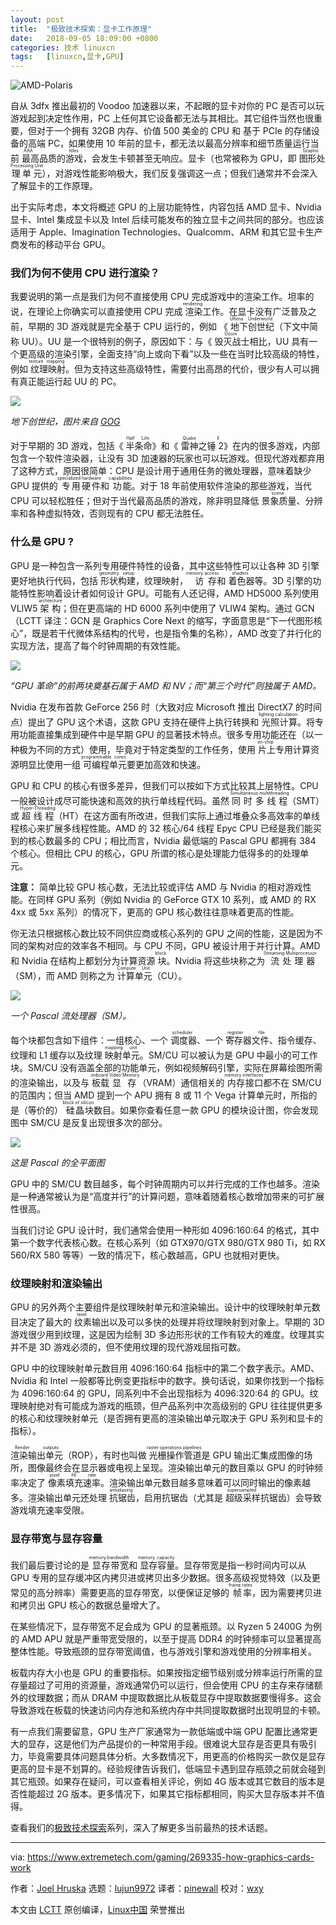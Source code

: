 ```yaml
---
layout: post
title:	"极致技术探索：显卡工作原理"
date:	2018-09-05 18:09:00 +0800 
categories:	技术 linuxcn 
tags:	[linuxcn,显卡,GPU]
---
```



![AMD-Polaris](/Asserts/Images//attachment/album/201809/05/180925lhki9b3tk4hhwbhh.jpg)


自从 3dfx 推出最初的 Voodoo 加速器以来，不起眼的显卡对你的 PC 是否可以玩游戏起到决定性作用，PC 上任何其它设备都无法与其相比。其它组件当然也很重要，但对于一个拥有 32GB 内存、价值 500 美金的 CPU 和 基于 PCIe 的存储设备的高端 PC，如果使用 10 年前的显卡，都无法以最高分辨率和细节质量运行当前<ruby> 最高品质的游戏 <rt>  AAA titles </rt></ruby>，会发生卡顿甚至无响应。显卡（也常被称为 GPU，即<ruby> 图形处理单元 <rt>  Graphic Processing Unit </rt></ruby>），对游戏性能影响极大，我们反复强调这一点；但我们通常并不会深入了解显卡的工作原理。


出于实际考虑，本文将概述 GPU 的上层功能特性，内容包括 AMD 显卡、Nvidia 显卡、Intel 集成显卡以及 Intel 后续可能发布的独立显卡之间共同的部分。也应该适用于 Apple、Imagination Technologies、Qualcomm、ARM 和其它显卡生产商发布的移动平台 GPU。


### 我们为何不使用 CPU 进行渲染？


我要说明的第一点是我们为何不直接使用 CPU 完成游戏中的渲染工作。坦率的说，在理论上你确实可以直接使用 CPU 完成<ruby> 渲染 <rt>  rendering </rt></ruby>工作。在显卡没有广泛普及之前，早期的 3D 游戏就是完全基于 CPU 运行的，例如 《<ruby> 地下创世纪 <rt>  Ultima Underworld </rt></ruby>（下文中简称 UU）。UU 是一个很特别的例子，原因如下：与《<ruby> 毁灭战士 <rt>  Doom </rt></ruby>相比，UU 具有一个更高级的渲染引擎，全面支持“向上或向下看”以及一些在当时比较高级的特性，例如<ruby> 纹理映射 <rt>  texture mapping </rt></ruby>。但为支持这些高级特性，需要付出高昂的代价，很少有人可以拥有真正能运行起 UU 的 PC。


![](/Asserts/Images//attachment/album/201809/05/180925t2kgd0n7vq0hd70n.jpg)


*地下创世纪，图片来自 [GOG](https://www.gog.com/game/ultima_underworld_1_2)*


对于早期的 3D 游戏，包括《<ruby> 半条命 <rt>  Half Life </rt></ruby>》和《<ruby> 雷神之锤 2 <rt>  Quake II </rt></ruby>》在内的很多游戏，内部包含一个软件渲染器，让没有 3D 加速器的玩家也可以玩游戏。但现代游戏都弃用了这种方式，原因很简单：CPU 是设计用于通用任务的微处理器，意味着缺少 GPU 提供的<ruby> 专用硬件 <rt>  specialized hardware </rt></ruby>和<ruby> 功能 <rt>  capabilities </rt></ruby>。对于 18 年前使用软件渲染的那些游戏，当代 CPU 可以轻松胜任；但对于当代最高品质的游戏，除非明显降低<ruby> 景象质量 <rt>  scene </rt></ruby>、分辨率和各种虚拟特效，否则现有的 CPU 都无法胜任。


### 什么是 GPU ?


GPU 是一种包含一系列专用硬件特性的设备，其中这些特性可以让各种 3D 引擎更好地执行代码，包括<ruby> 形状构建 <rt>  geometry setup </rt></ruby>，纹理映射，<ruby> 访存 <rt>  memory access </rt></ruby>和<ruby> 着色器 <rt>  shaders </rt></ruby>等。3D 引擎的功能特性影响着设计者如何设计 GPU。可能有人还记得，AMD HD5000 系列使用 VLIW5 <ruby> 架构 <rt>  archtecture </rt></ruby>；但在更高端的 HD 6000 系列中使用了 VLIW4 架构。通过 GCN （LCTT 译注：GCN 是 Graphics Core Next 的缩写，字面意思是“下一代图形核心”，既是若干代微体系结构的代号，也是指令集的名称），AMD 改变了并行化的实现方法，提高了每个时钟周期的有效性能。


![](/Asserts/Images//attachment/album/201809/05/180925gvlqoiylewoayblw.jpg)


*“GPU 革命”的前两块奠基石属于 AMD 和 NV；而“第三个时代”则独属于 AMD。*


Nvidia 在发布首款 GeForce 256 时（大致对应 Microsoft 推出 DirectX7 的时间点）提出了 GPU 这个术语，这款 GPU 支持在硬件上执行转换和<ruby> 光照计算 <rt>  lighting calculation </rt></ruby>。将专用功能直接集成到硬件中是早期 GPU 的显著技术特点。很多专用功能还在（以一种极为不同的方式）使用，毕竟对于特定类型的工作任务，使用<ruby> 片上 <rt>  on-chip </rt></ruby>专用计算资源明显比使用一组<ruby> 可编程单元 <rt>  programmable cores </rt></ruby>要更加高效和快速。


GPU 和 CPU 的核心有很多差异，但我们可以按如下方式比较其上层特性。CPU 一般被设计成尽可能快速和高效的执行单线程代码。虽然 <ruby> 同时多线程 <rt>  Simultaneous multithreading </rt></ruby>（SMT）或 <ruby> 超线程 <rt>  Hyper-Threading </rt></ruby>（HT）在这方面有所改进，但我们实际上通过堆叠众多高效率的单线程核心来扩展多线程性能。AMD 的 32 核心/64 线程 Epyc CPU 已经是我们能买到的核心数最多的 CPU；相比而言，Nvidia 最低端的 Pascal GPU 都拥有 384 个核心。但相比 CPU 的核心，GPU 所谓的核心是处理能力低得多的的处理单元。


**注意：** 简单比较 GPU 核心数，无法比较或评估 AMD 与 Nvidia 的相对游戏性能。在同样 GPU 系列（例如 Nvidia 的 GeForce GTX 10 系列，或 AMD 的 RX 4xx 或 5xx 系列）的情况下，更高的 GPU 核心数往往意味着更高的性能。


你无法只根据核心数比较不同供应商或核心系列的 GPU 之间的性能，这是因为不同的架构对应的效率各不相同。与 CPU 不同，GPU 被设计用于并行计算。AMD 和 Nvidia 在结构上都划分为计算资源<ruby> 块 <rt>  block </rt></ruby>。Nvidia 将这些块称之为<ruby> 流处理器 <rt>  Streaming Multiprocessor </rt></ruby>（SM），而 AMD 则称之为<ruby> 计算单元 <rt>  Compute Unit </rt></ruby>（CU）。


![](/Asserts/Images//attachment/album/201809/05/180925f2evh82vdqdm94h1.png)


*一个 Pascal 流处理器（SM）。*


每个块都包含如下组件：一组核心、一个<ruby> 调度器 <rt>  scheduler </rt></ruby>、一个<ruby> 寄存器文件 <rt>  register file </rt></ruby>、指令缓存、纹理和 L1 缓存以及纹理<ruby> 映射单元 <rt>  mapping unit </rt></ruby>。SM/CU 可以被认为是 GPU 中最小的可工作块。SM/CU 没有涵盖全部的功能单元，例如视频解码引擎，实际在屏幕绘图所需的渲染输出，以及与<ruby> 板载 <rt>  onboard </rt></ruby><ruby> 显存 <rt>  Video Memory </rt></ruby>（VRAM）通信相关的<ruby> 内存接口 <rt>  memory interfaces </rt></ruby>都不在 SM/CU 的范围内；但当 AMD 提到一个 APU 拥有 8 或 11 个 Vega 计算单元时，所指的是（等价的）<ruby> 硅晶块 <rt>  block of silicon </rt></ruby>数目。如果你查看任意一款 GPU 的模块设计图，你会发现图中 SM/CU 是反复出现很多次的部分。


![](/Asserts/Images//attachment/album/201809/05/180926j7rds1orwzrosuap.jpg)


*这是 Pascal 的全平面图*


GPU 中的 SM/CU 数目越多，每个时钟周期内可以并行完成的工作也越多。渲染是一种通常被认为是“高度并行”的计算问题，意味着随着核心数增加带来的可扩展性很高。


当我们讨论 GPU 设计时，我们通常会使用一种形如 4096:160:64 的格式，其中第一个数字代表核心数。在核心系列（如 GTX970/GTX 980/GTX 980 Ti，如 RX 560/RX 580 等等）一致的情况下，核心数越高，GPU 也就相对更快。


### 纹理映射和渲染输出


GPU 的另外两个主要组件是纹理映射单元和渲染输出。设计中的纹理映射单元数目决定了最大的<ruby> 纹素 <rt>  texel </rt></ruby>输出以及可以多快的处理并将纹理映射到对象上。早期的 3D 游戏很少用到纹理，这是因为绘制 3D 多边形形状的工作有较大的难度。纹理其实并不是 3D 游戏必须的，但不使用纹理的现代游戏屈指可数。


GPU 中的纹理映射单元数目用 4096:160:64 指标中的第二个数字表示。AMD、Nvidia 和 Intel 一般都等比例变更指标中的数字。换句话说，如果你找到一个指标为 4096:160:64 的 GPU，同系列中不会出现指标为 4096:320:64 的 GPU。纹理映射绝对有可能成为游戏的瓶颈，但产品系列中次高级别的 GPU 往往提供更多的核心和纹理映射单元（是否拥有更高的渲染输出单元取决于 GPU 系列和显卡的指标）。


<ruby> 渲染输出单元 <rt>  Render outputs </rt></ruby>（ROP），有时也叫做<ruby> 光栅操作管道 <rt>  raster operations pipelines </rt></ruby>是 GPU 输出汇集成图像的场所，图像最终会在显示器或电视上呈现。渲染输出单元的数目乘以 GPU 的时钟频率决定了<ruby> 像素填充速率 <rt>  pixel fill rate </rt></ruby>。渲染输出单元数目越多意味着可以同时输出的像素越多。渲染输出单元还处理<ruby> 抗锯齿 <rt>  antialiasing </rt></ruby>，启用抗锯齿（尤其是<ruby> 超级采样 <rt>  supersampled </rt></ruby>抗锯齿）会导致游戏填充速率受限。


### 显存带宽与显存容量


我们最后要讨论的是<ruby> 显存带宽 <rt>  memory bandwidth </rt></ruby>和<ruby> 显存容量 <rt>  memory capacity </rt></ruby>。显存带宽是指一秒时间内可以从 GPU 专用的显存缓冲区内拷贝进或拷贝出多少数据。很多高级视觉特效（以及更常见的高分辨率）需要更高的显存带宽，以便保证足够的<ruby> 帧率 <rt>  frame rates </rt></ruby>，因为需要拷贝进和拷贝出 GPU 核心的数据总量增大了。


在某些情况下，显存带宽不足会成为 GPU 的显著瓶颈。以 Ryzen 5 2400G 为例的 AMD APU 就是严重带宽受限的，以至于提高 DDR4 的时钟频率可以显著提高整体性能。导致瓶颈的显存带宽阈值，也与游戏引擎和游戏使用的分辨率相关。


板载内存大小也是 GPU 的重要指标。如果按指定细节级别或分辨率运行所需的显存量超过了可用的资源量，游戏通常仍可以运行，但会使用 CPU 的主存来存储额外的纹理数据；而从 DRAM 中提取数据比从板载显存中提取数据要慢得多。这会导致游戏在板载的快速访问内存池和系统内存中共同提取数据时出现明显的卡顿。


有一点我们需要留意，GPU 生产厂家通常为一款低端或中端 GPU 配置比通常更大的显存，这是他们为产品提价的一种常用手段。很难说大显存是否更具有吸引力，毕竟需要具体问题具体分析。大多数情况下，用更高的价格购买一款仅是显存更高的显卡是不划算的。经验规律告诉我们，低端显卡遇到显存瓶颈之前就会碰到其它瓶颈。如果存在疑问，可以查看相关评论，例如 4G 版本或其它数目的版本是否性能超过 2G 版本。更多情况下，如果其它指标都相同，购买大显存版本并不值得。


查看我们的[极致技术探索](http://www.extremetech.com/tag/extremetech-explains)系列，深入了解更多当前最热的技术话题。




---


via: <https://www.extremetech.com/gaming/269335-how-graphics-cards-work>


作者：[Joel Hruska](https://www.extremetech.com/author/jhruska) 选题：[lujun9972](https://github.com/lujun9972) 译者：[pinewall](https://github.com/pinewall) 校对：[wxy](https://github.com/wxy)


本文由 [LCTT](https://github.com/LCTT/TranslateProject) 原创编译，[Linux中国](https://linux.cn/) 荣誉推出
